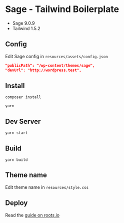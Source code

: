 # Sage - Tailwind Boilerplate

- Sage 9.0.9
- Tailwind 1.5.2

## Config

Edit Sage config in `resources/assets/config.json`

```json
"publicPath": "/wp-content/themes/sage",
"devUrl": "http://wordpress.test",
```

## Install

    composer install

    yarn

## Dev Server

    yarn start

## Build

    yarn build
    
## Theme name

Edit theme name in `resources/style.css`


## Deploy

Read the [guide on roots.io](https://roots.io/docs/sage/9.x/deployment/)
